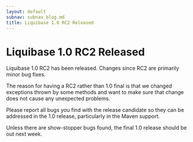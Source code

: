```yaml
---
layout: default
subnav: subnav_blog.md
title: Liquibase 1.0 RC2 Released
---
```

# Liquibase 1.0 RC2 Released 

Liquibase 1.0 RC2 has been released. Changes since RC2 are primarily minor bug fixes.

The reason for having a RC2 rather than 1.0 final is that we changed exceptions thrown by some methods and want to make sure that change does not cause any unexpected problems.

Please report all bugs you find with the release candidate so they can be addressed in the 1.0 release, particularly in the Maven support.

Unless there are show-stopper bugs found, the final 1.0 release should be out next week.

